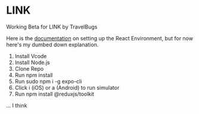 # LINK
Working Beta for LINK by TravelBugs


Here is the [documentation](https://reactnative.dev/docs/environment-setup) on setting up the React Environment,
but for now here's my dumbed down explanation.

1. Install Vcode
2. Install Node.js
3. Clone Repo
4. Run npm install
5. Run sudo npm i -g expo-cli
6. Click i (iOS) or a (Android) to run simulator
7. Run npm install @reduxjs/toolkit 

... I think
